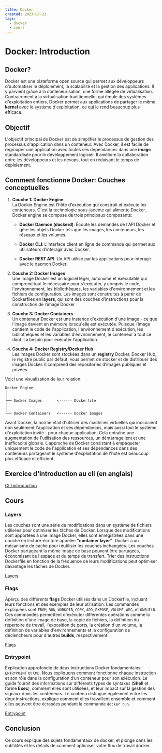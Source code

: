 ```yaml
---
title: Docker
created: 2023-07-22
tags:
  - docker
  - cours
---
```


# Docker: Introduction

## Docker?

Docker est une plateforme open source qui permet aux développeurs d'automatiser le déploiement, la scalabilité et la gestion des applications. Il y parvient grâce à la conteneurisation, une forme allégée de virtualisation. Contrairement à la virtualisation traditionnelle, qui émule des systèmes d'exploitation entiers, Docker permet aux applications de partager le même **kernel** avec le système d'exploitation, ce qui le rend beaucoup plus efficace.

## Objectif

L'objectif principal de Docker est de simplifier le processus de gestion des processus d'application dans un conteneur. Avec Docker, il est facile de regrouper une application avec toutes ses dépendances dans une **image** standardisée pour le développement logiciel. Il améliore la collaboration entre les développeurs et les devops, tout en réduisant le temps de déploiement.

## Comment fonctionne Docker: Couches conceptuelles

1. __Couche 1: Docker Engine__\
La Docker Engine est l'hôte d'exécution qui construit et exécute les conteneurs. C'est la technologie sous-jacente qui alimente Docker. Docker engine se compose de trois principaux composants:

    - __Docker Daemon (dockerd)__: Écoute les demandes de l'API Docker et gère les objets Docker tels que les images, les conteneurs, les réseaux et les volumes.

    - __Docker CLI__: L'interface client en ligne de commande qui permet aux utilisateurs d'interagir avec Docker.

    - __Docker REST API__: Un API utilisé par les applications pour interagir avec le daemon Docker.

2. __Couche 2: Docker Images__\
Une image Docker est un logiciel léger, autonome et exécutable qui comprend tout le nécessaire pour s'exécuter, y compris le code, l'environnement, les bibliothèques, les variables d'environnement et les fichiers de configuration. Les images sont construites à partir de Dockerfiles en **layers**, qui sont des couches d'instructions pour la construction de l'image Docker.

1. __Couche 3: Docker Containers__\
Un conteneur Docker est une instance d'exécution d'une image - ce que l'image devient en mémoire lorsqu'elle est exécutée. Puisque l'image contient le code de l'application, l'environnement d'exécution, les bibliothèques et les variables d'environnement, le conteneur a tout ce dont il a besoin pour exécuter l'application.

1. __Couche 4: Docker Registry/Docker Hub__\
Les images Docker sont stockées dans un **registry** Docker. Docker Hub, le registre public par défaut, vous permet de stocker et de distribuer des images Docker. Il comprend des repositories d'images publiques et privées.

Voici une visualisation de leur relation:

```
Docker Engine         
│       
│
├── Docker Images       <------ Dockerfile
│
│
└── Docker Containers   <------ Docker Images
```

Avant Docker, la norme était d'utiliser des machines virtuelles qui incluraient non seulement l'application et ses dépendances, mais aussi tout le système d'exploitation invité - pour chaque application. Cela entraîne une augmentation de l'utilisation des ressources, un démarrage lent et une inefficacité globale. L'approche de Docker consistant à empaqueter uniquement le code de l'application et ses dépendances dans des conteneurs partageant le système d'exploitation de l'hôte est beaucoup plus efficace et efficient.

## Exercice d'introduction au cli (en anglais)

[CLI introduction](./cli)

## Cours

### Layers

Les couches sont une série de modifications dans un système de fichiers utilisées pour optimiser les tâches de Docker. Lorsque des modifications sont apportées à une image Docker, elles sont enregistrées dans une couche en lecture-écriture appelée **"container layer"**. Docker a un mécanisme de cache pour réutiliser les couches inchangées. Les couches Docker partageant la même image de base peuvent être partagées, économisant de l'espace et du temps de transfert. Trier des instructions Dockerfile en fonction de la fréquence de leurs modifications peut optimiser davantage les tâches de Docker.

[Layers](./layers)

### Flags

Aperçu des différents **flags** Docker utilisés dans un Dockerfile, incluant leurs fonctions et des exemples de leur utilisation. Les commandes expliquées sont `FROM`, `RUN`, `WORKDIR`, `COPY`, `ADD`, `EXPOSE`, `VOLUME`, `ARG`, et `ONBUILD`. Ces commandes permettent d'exécuter différentes opérations comme la définition d'une image de base, la copie de fichiers, la définition du répertoire de travail, l'exposition de ports, la création d'un volume, la définition de variables d'environnements et la configuration de déclencheurs pour d'autres **builds**, respectivement.

[Flags](./flags)

### Entrypoint

Explication approfondie de deux instructions Docker fondamentales: `ENTRYPOINT` et `CMD`. Nous expliquons comment fonctionne chaque instruction et son rôle dans la configuration d’un conteneur pour son exécution. Le guide fournit des informations sur différents types de syntaxes (**Shell** et forme **Exec**), comment elles sont utilisées, et leur impact sur la gestion des signaux dans les conteneurs. Le contenu distingue également entre les deux instructions, explique comment elles travaillent ensemble et comment elles peuvent être écrasées pendant la commande `docker run`.

[Entrypoint](./entrypoint)

## Conclusion

Ce cours explique des sujets fondamentaux de docker, et plonge dans les subtilités et les détails de comment optimiser votre flux de travail docker.